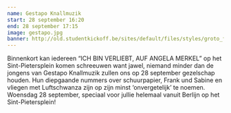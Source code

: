 ```yaml
---
name: Gestapo Knallmuzik
start: 28 september 16:20
end: 28 september 17:15
image: gestapo.jpg
banner: http://old.studentkickoff.be/sites/default/files/styles/groto_foto-980x/public/Vibe_Banner_2015.jpg?itok=xGMVaR_-
---
```

Binnenkort kan iedereen “ICH BIN VERLIEBT, AUF ANGELA MERKEL” op het Sint-Pietersplein komen schreeuwen want jawel, niemand minder dan de jongens van Gestapo Knallmuzik zullen ons op 28 september gezelschap houden. Hun diepgaande nummers over schuurpapier, Frank und Sabine en vliegen met Luftschwanza zijn op zijn minst ‘onvergetelijk’ te noemen. Woensdag 28 september, speciaal voor jullie helemaal vanuit Berlijn op het Sint-Pietersplein!
